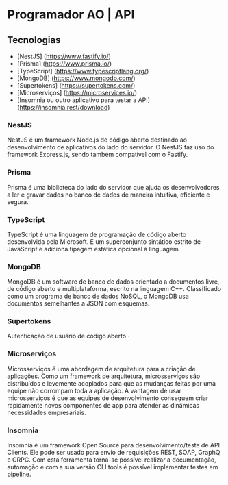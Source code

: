 # Programador AO | API

## Tecnologias

- [NestJS] (https://www.fastify.io/)
- [Prisma] (https://www.prisma.io/)
- [TypeScript] (https://www.typescriptlang.org/)
- [MongoDB] (https://www.mongodb.com/)
- [Supertokens] (https://supertokens.com/)
- [Microserviços] (https://microservices.io/)
- [Insomnia ou outro aplicativo para testar a API] (https://insomnia.rest/download)

### NestJS

NestJS é um framework Node.js de código aberto destinado ao desenvolvimento de aplicativos do lado do servidor. O NestJS faz uso do framework Express.js, sendo também compatível com o Fastify.

### Prisma

Prisma é uma biblioteca do lado do servidor que ajuda os desenvolvedores a ler e gravar dados no banco de dados de maneira intuitiva, eficiente e segura.

### TypeScript

TypeScript é uma linguagem de programação de código aberto desenvolvida pela Microsoft. É um superconjunto sintático estrito de JavaScript e adiciona tipagem estática opcional à linguagem.

### MongoDB

MongoDB é um software de banco de dados orientado a documentos livre, de código aberto e multiplataforma, escrito na linguagem C++. Classificado como um programa de banco de dados NoSQL, o MongoDB usa documentos semelhantes a JSON com esquemas.

### Supertokens

Autenticação de usuário de código aberto ·

### Microserviços

Microsserviços é uma abordagem de arquitetura para a criação de aplicações. Como um framework de arquitetura, microsserviços são distribuídos e levemente acoplados para que as mudanças feitas por uma equipe não corrompam toda a aplicação. A vantagem de usar microsserviços é que as equipes de desenvolvimento conseguem criar rapidamente novos componentes de app para atender às dinâmicas necessidades empresariais.

### Insomnia

Insomnia é um framework Open Source para desenvolvimento/teste de API Clients. Ele pode ser usado para envio de requisições REST, SOAP, GraphQ e GRPC. Com esta ferramenta torna-se possível realizar a documentação, automação e com a sua versão CLI tools é possível implementar testes em pipeline.